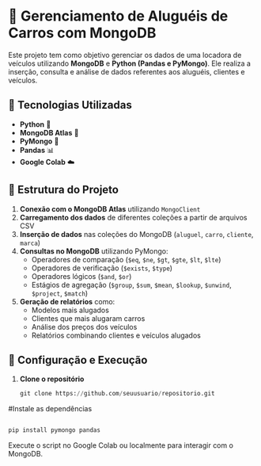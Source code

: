 # 🚗 Gerenciamento de Aluguéis de Carros com MongoDB

Este projeto tem como objetivo gerenciar os dados de uma locadora de veículos utilizando **MongoDB** e **Python (Pandas e PyMongo)**. Ele realiza a inserção, consulta e análise de dados referentes aos aluguéis, clientes e veículos.

## 📌 Tecnologias Utilizadas

- **Python** 🐍
- **MongoDB Atlas** 🍃
- **PyMongo** 🔗
- **Pandas** 📊
- **Google Colab** ☁️

## 📂 Estrutura do Projeto

1. **Conexão com o MongoDB Atlas** utilizando `MongoClient`
2. **Carregamento dos dados** de diferentes coleções a partir de arquivos CSV
3. **Inserção de dados** nas coleções do MongoDB (`aluguel`, `carro`, `cliente`, `marca`)
4. **Consultas no MongoDB** utilizando PyMongo:
   - Operadores de comparação (`$eq`, `$ne`, `$gt`, `$gte`, `$lt`, `$lte`)
   - Operadores de verificação (`$exists`, `$type`)
   - Operadores lógicos (`$and`, `$or`)
   - Estágios de agregação (`$group`, `$sum`, `$mean`, `$lookup`, `$unwind`, `$project`, `$match`)
5. **Geração de relatórios** como:
   - Modelos mais alugados
   - Clientes que mais alugaram carros
   - Análise dos preços dos veículos
   - Relatórios combinando clientes e veículos alugados

## 🔧 Configuração e Execução

1. **Clone o repositório**
   ```python
   git clone https://github.com/seuusuario/repositorio.git

#Instale as dependências
 ```python

pip install pymongo pandas
```

Execute o script no Google Colab ou localmente para interagir com o MongoDB.

